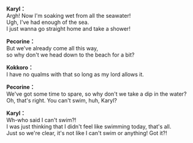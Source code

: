 # 

  
**Karyl：**  
Argh! Now I'm soaking wet from all the seawater!  
Ugh, I've had enough of the sea.  
I just wanna go straight home and take a shower!  
  
**Pecorine：**  
But we've already come all this way,  
so why don't we head down to the beach for a bit?  
  
**Kokkoro：**  
I have no qualms with that so long as my lord allows it.  
  
**Pecorine：**  
We've got some time to spare, so why don't we take a dip in the water?  
Oh, that's right. You can't swim, huh, Karyl?  
  
**Karyl：**  
Wh-who said I can't swim?!  
I was just thinking that I didn't feel like swimming today, that's all.  
Just so we're clear, it's not like I can't swim or anything! Got it?!  

